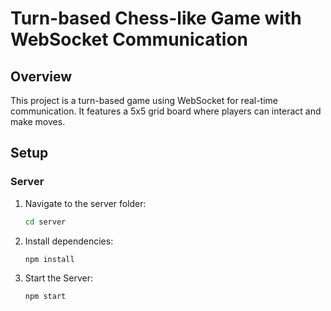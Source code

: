 # Turn-based Chess-like Game with WebSocket Communication

## Overview

This project is a turn-based game using WebSocket for real-time communication. It features a 5x5 grid board where players can interact and make moves.

## Setup

### Server

1. Navigate to the server folder:

   ```bash
   cd server

2. Install dependencies:
   ```bash
   npm install
3. Start the Server:
   ```bash
   npm start
